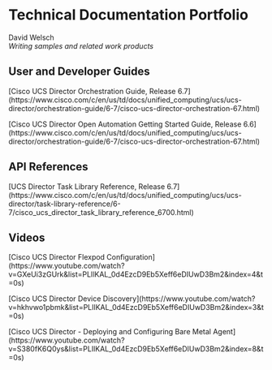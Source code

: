 # Technical Documentation Portfolio
David Welsch
<br>_Writing samples and related work products_
## User and Developer Guides
<p>
[Cisco UCS Director Orchestration Guide, Release 6.7](https://www.cisco.com/c/en/us/td/docs/unified_computing/ucs/ucs-director/orchestration-guide/6-7/cisco-ucs-director-orchestration-67.html)
</p><p>
[Cisco UCS Director Open Automation Getting Started Guide, Release 6.6](https://www.cisco.com/c/en/us/td/docs/unified_computing/ucs/ucs-director/orchestration-guide/6-7/cisco-ucs-director-orchestration-67.html)
</p>

## API References
<p>
[UCS Director Task Library Reference, Release 6.7](https://www.cisco.com/c/en/us/td/docs/unified_computing/ucs/ucs-director/task-library-reference/6-7/cisco_ucs_director_task_library_reference_6700.html)
</p>

## Videos
<p>
[Cisco UCS Director Flexpod Configuration](https://www.youtube.com/watch?v=GXeUi3zGUrk&list=PLIlKAL_0d4EzcD9Eb5Xeff6eDIUwD3Bm2&index=4&t=0s)
</p><p>
[Cisco UCS Director Device Discovery](https://www.youtube.com/watch?v=hkhvwo1pbmk&list=PLIlKAL_0d4EzcD9Eb5Xeff6eDIUwD3Bm2&index=3&t=0s)
</p><p>
[Cisco UCS Director - Deploying and Configuring Bare Metal Agent](https://www.youtube.com/watch?v=S380fK6Q0ys&list=PLIlKAL_0d4EzcD9Eb5Xeff6eDIUwD3Bm2&index=8&t=0s)
</p>
